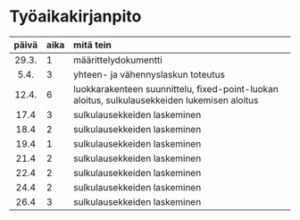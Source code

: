 # Työaikakirjanpito

| päivä | aika | mitä tein |
| :----:|:-----| :-----|
| 29.3. | 1    | määrittelydokumentti |
| 5.4.  | 3    | yhteen- ja vähennyslaskun toteutus |
| 12.4. | 6    | luokkarakenteen suunnittelu, fixed-point-luokan aloitus, sulkulausekkeiden lukemisen aloitus |
| 17.4  | 3    | sulkulausekkeiden laskeminen
| 18.4  | 2    | sulkulausekkeiden laskeminen
| 19.4  | 1    | sulkulausekkeiden laskeminen
| 21.4  | 2    | sulkulausekkeiden laskeminen
| 22.4  | 2    | sulkulausekkeiden laskeminen
| 24.4  | 2    | sulkulausekkeiden laskeminen
| 26.4  | 3    | sulkulausekkeiden laskeminen